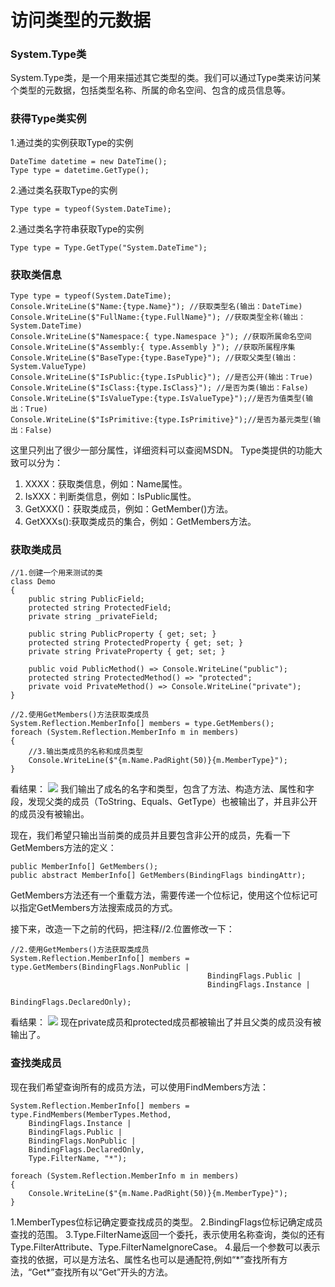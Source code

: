 # 访问类型的元数据

### System.Type类
System.Type类，是一个用来描述其它类型的类。我们可以通过Type类来访问某个类型的元数据，包括类型名称、所属的命名空间、包含的成员信息等。

### 获得Type类实例
1.通过类的实例获取Type的实例
```
DateTime datetime = new DateTime();
Type type = datetime.GetType();
```
2.通过类名获取Type的实例
```
Type type = typeof(System.DateTime);
```
2.通过类名字符串获取Type的实例
```
Type type = Type.GetType("System.DateTime");
```

### 获取类信息
```
Type type = typeof(System.DateTime);
Console.WriteLine($"Name:{type.Name}"); //获取类型名(输出：DateTime)
Console.WriteLine($"FullName:{type.FullName}"); //获取类型全称(输出：System.DateTime)
Console.WriteLine($"Namespace:{ type.Namespace }"); //获取所属命名空间
Console.WriteLine($"Assembly:{ type.Assembly }"); //获取所属程序集
Console.WriteLine($"BaseType:{type.BaseType}"); //获取父类型(输出：System.ValueType)
Console.WriteLine($"IsPublic:{type.IsPublic}"); //是否公开(输出：True)
Console.WriteLine($"IsClass:{type.IsClass}"); //是否为类(输出：False)
Console.WriteLine($"IsValueType:{type.IsValueType}");//是否为值类型(输出：True)
Console.WriteLine($"IsPrimitive:{type.IsPrimitive}");//是否为基元类型(输出：False)
```
这里只列出了很少一部分属性，详细资料可以查阅MSDN。
Type类提供的功能大致可以分为：
1. XXXX：获取类信息，例如：Name属性。
1. IsXXX：判断类信息，例如：IsPublic属性。
1. GetXXX()：获取类成员，例如：GetMember()方法。
1. GetXXXs():获取类成员的集合，例如：GetMembers方法。

### 获取类成员
```
//1.创建一个用来测试的类
class Demo
{
    public string PublicField;
    protected string ProtectedField;
    private string _privateField;

    public string PublicProperty { get; set; }
    protected string ProtectedProperty { get; set; }
    private string PrivateProperty { get; set; }

    public void PublicMethod() => Console.WriteLine("public");
    protected string ProtectedMethod() => "protected";
    private void PrivateMethod() => Console.WriteLine("private");
}

//2.使用GetMembers()方法获取类成员
System.Reflection.MemberInfo[] members = type.GetMembers();
foreach (System.Reflection.MemberInfo m in members)
{
    //3.输出类成员的名称和成员类型
    Console.WriteLine($"{m.Name.PadRight(50)}{m.MemberType}");
}
```
看结果：
![](http://ouanpg9tc.bkt.clouddn.com/image/learning/reflection01/GetMembers01.png)
我们输出了成名的名字和类型，包含了方法、构造方法、属性和字段，发现父类的成员（ToString、Equals、GetType）也被输出了，并且非公开的成员没有被输出。

现在，我们希望只输出当前类的成员并且要包含非公开的成员，先看一下GetMembers方法的定义：
```
public MemberInfo[] GetMembers();
public abstract MemberInfo[] GetMembers(BindingFlags bindingAttr);
```
GetMembers方法还有一个重载方法，需要传递一个位标记，使用这个位标记可以指定GetMembers方法搜索成员的方式。

接下来，改造一下之前的代码，把注释//2.位置修改一下：
```
//2.使用GetMembers()方法获取类成员
System.Reflection.MemberInfo[] members = type.GetMembers(BindingFlags.NonPublic | 
                                            BindingFlags.Public | 
                                            BindingFlags.Instance | 
                                            BindingFlags.DeclaredOnly);
```
看结果：
![](http://ouanpg9tc.bkt.clouddn.com/image/learning/reflection01/GetMembers02.png)
现在private成员和protected成员都被输出了并且父类的成员没有被输出了。

### 查找类成员
现在我们希望查询所有的成员方法，可以使用FindMembers方法：
```
System.Reflection.MemberInfo[] members = type.FindMembers(MemberTypes.Method,
    BindingFlags.Instance |
    BindingFlags.Public |
    BindingFlags.NonPublic |
    BindingFlags.DeclaredOnly,
    Type.FilterName, "*");

foreach (System.Reflection.MemberInfo m in members)
{
    Console.WriteLine($"{m.Name.PadRight(50)}{m.MemberType}");
}
```

1.MemberTypes位标记确定要查找成员的类型。
2.BindingFlags位标记确定成员查找的范围。
3.Type.FilterName返回一个委托，表示使用名称查询，类似的还有Type.FilterAttribute、Type.FilterNameIgnoreCase。
4.最后一个参数可以表示查找的依据，可以是方法名、属性名也可以是通配符,例如“\*”查找所有方法，“Get\*”查找所有以“Get”开头的方法。

